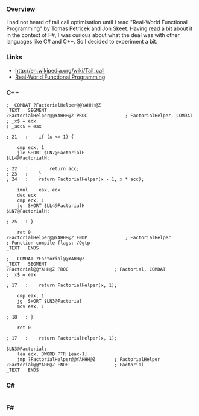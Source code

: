 ### Overview

I had not heard of tail call optimisation until I read "Real-World Functional Programming" by
Tomas Petricek and Jon Skeet. Having read a bit about it in the context of F#, I was curious about
what the deal was with other languages like C# and C++. So I decided to experiment a bit.

### Links

* http://en.wikipedia.org/wiki/Tail_call
* [Real-World Functional Programming](http://www.manning.com/petricek/)

### C++

``` assembly
;  COMDAT ?FactorialHelper@@YAHHH@Z
_TEXT	SEGMENT
?FactorialHelper@@YAHHH@Z PROC				; FactorialHelper, COMDAT
; _x$ = ecx
; _acc$ = eax

; 21   : 	if (x <= 1) {

	cmp	ecx, 1
	jle	SHORT $LN7@FactorialH
$LL4@FactorialH:

; 22   : 		return acc;
; 23   : 	}
; 24   : 	return FactorialHelper(x - 1, x * acc);

	imul	eax, ecx
	dec	ecx
	cmp	ecx, 1
	jg	SHORT $LL4@FactorialH
$LN7@FactorialH:

; 25   : }

	ret	0
?FactorialHelper@@YAHHH@Z ENDP				; FactorialHelper
; Function compile flags: /Ogtp
_TEXT	ENDS
```

``` assembly
;	COMDAT ?Factorial@@YAHH@Z
_TEXT	SEGMENT
?Factorial@@YAHH@Z PROC					; Factorial, COMDAT
; _x$ = eax

; 17   : 	return FactorialHelper(x, 1);

	cmp	eax, 1
	jg	SHORT $LN3@Factorial
	mov	eax, 1

; 18   : }

	ret	0

; 17   : 	return FactorialHelper(x, 1);

$LN3@Factorial:
	lea	ecx, DWORD PTR [eax-1]
	jmp	?FactorialHelper@@YAHHH@Z		; FactorialHelper
?Factorial@@YAHH@Z ENDP					; Factorial
_TEXT	ENDS
```

### C&#35;

```
```

### F&#35;

```
```
